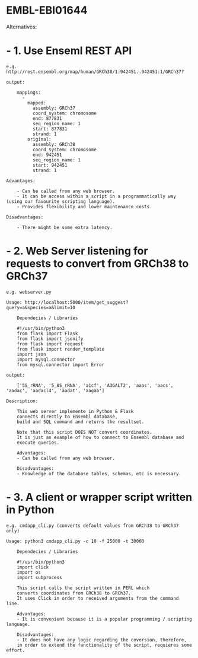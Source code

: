 # EMBL-EBI01644
Alternatives:
# - 1. Use Enseml REST API
		
	e.g. http://rest.ensembl.org/map/human/GRCh38/1:942451..942451:1/GRCh37?
	
	output: 
	
		mappings: 
		  - 
		    mapped: 
		      assembly: GRCh37
		      coord_system: chromosome
		      end: 877831
		      seq_region_name: 1
		      start: 877831
		      strand: 1
		    original: 
		      assembly: GRCh38
		      coord_system: chromosome
		      end: 942451
		      seq_region_name: 1
		      start: 942451
		      strand: 1
		
	Advantages:
	
		- Can be called from any web browser.
		- It can be access within a script in a programmatically way (using our favourite scripting language).
		- Provides flexibility and lower maintenance costs.
		
	Disadvantages:
	
		- There might be some extra latency.


# - 2. Web Server listening for requests to convert from GRCh38 to GRCh37

	e.g. webserver.py
	
	Usage: http://localhost:5000/item/get_suggest?query=a&species=a&limit=10

		Dependecies / Libraries

		#!/usr/bin/python3
		from flask import Flask
		from flask import jsonify
		from flask import request
		from flask import render_template
		import json
		import mysql.connector
		from mysql.connector import Error
		
	output:
	
		['5S_rRNA', '5_8S_rRNA', 'a1cf', 'A3GALT2', 'aaas', 'aacs', 'aadac', 'aadacl4', 'aadat', 'aagab']
	
	Description:
	
		This web server implemente in Python & Flask
		connects directly to Ensembl database,
		build and SQL command and returns the resultset.

		Note that this script DOES NOT convert coordinates.
		It is just an example of how to connect to Ensembl database and
		execute queries.

		Advantages:
		- Can be called from any web browser.

		Disadvantages:
		- Knowledge of the database tables, schemas, etc is necessary.
		
# - 3. A client or wrapper script written in Python
		
	e.g. cmdapp_cli.py (converts default values from GRCh38 to GRCh37 only)
	
	Usage: python3 cmdapp_cli.py -c 10 -f 25000 -t 30000

		Dependecies / Libraries
		
		#!/usr/bin/python3
		import click 
		import os
		import subprocess
		
		This script calls the script written in PERL which
		converts coordinates from GRCh38 to GRCh37.
		It uses Click in order to received arguments from the command line.
		
		Advantages:
		- It is convenient because it is a popular programming / scripting language.
		
		Disadvantages:
		- It does not have any logic regarding the coversion, therefore,
		in order to extend the functionality of the script, requieres some effort.

